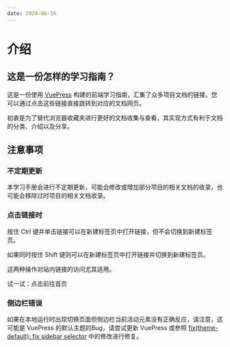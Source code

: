 ```yaml
---
date: 2024-06-16
---
```


# 介绍

## 这是一份怎样的学习指南？

这是一份使用 [VuePress][VuePress] 构建的前端学习指南，汇集了众多项目文档的链接。您可以通过点击这些链接直接跳转到对应的文档网页。

初衷是为了替代浏览器收藏夹进行更好的文档收集与查看，其实现方式有利于文档的分类、介绍以及分享。

## 注意事项

### 不定期更新

本学习手册会进行不定期更新，可能会修改或增加部分项目的相关文档的收录，也可能会移除过时项目的相关文档收录。

### 点击链接时

按住 Ctrl 键并单击链接可以在新建标签页中打开链接，但不会切换到新建标签页。

如果同时按住 Shift 键则可以在新建标签页中打开链接并切换到新建标签页。

这两种操作对站内链接的访问尤其适用。

试一试：<RouteLink to="/">点击前往首页</RouteLink>

### 侧边栏错误

如果在本地运行时出现切换页面但侧边栏当前活动元素没有正确反应，请注意，这可能是 VuePress 的默认主题的Bug，请尝试更新 VuePress 或参照 [fix(theme-default): fix sidebar selector][侧边栏错误修复] 中的修改进行修复。

[VuePress]: https://vuepress.vuejs.org/zh/
[侧边栏错误修复]: https://github.com/vuepress/ecosystem/commit/0a29075388cb435e5f95d25dc1b54abbcd343d9a
